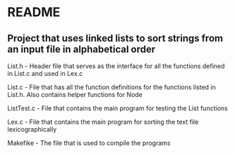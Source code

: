 README
============
Project that uses linked lists to sort strings from an input file in alphabetical order
----------------
List.h - Header file that serves as the interface for all the functions defined in List.c and used in Lex.c

List.c - File that has all the function definitions for the functions listed in List.h. Also contains helper functions for Node

ListTest.c - File that contains the main program for testing the List functions

Lex.c - File that contains the main program for sorting the text file lexicographically

Makefike - The file that is used to compile the programs

